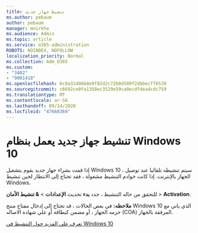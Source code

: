 ```yaml
---
title: تنشيط جهاز جديد
ms.author: pebaum
author: pebaum
manager: mnirkhe
ms.audience: Admin
ms.topic: article
ms.service: o365-administration
ROBOTS: NOINDEX, NOFOLLOW
localization_priority: Normal
ms.collection: Adm_O365
ms.custom:
- "3402"
- "9001418"
ms.openlocfilehash: 6c8a32496b8e9f82d2c72b0d509f2dbbecff6539
ms.sourcegitcommit: c6692ce0fa1358ec3529e59ca0ecdfdea4cdc759
ms.translationtype: MT
ms.contentlocale: ar-SA
ms.lasthandoff: 09/14/2020
ms.locfileid: "47668369"
---
```

# <a name="activating-a-new-device-running-windows-10"></a>تنشيط جهاز جديد يعمل بنظام Windows 10

إذا قمت بشراء جهاز جديد يقوم بتشغيل Windows 10 ، سيتم تنشيطه تلقائيا عند توصيل الجهاز بالإنترنت. إذا كانت خوادم التنشيط مشغولة ، فقد تحتاج إلى الانتظار لحين تنشيط Windows.

للتحقق من حاله التنشيط ، حدد **بدء** تحديث **الإعدادات**  >  **& تنشيط الأمان**  >  **Activation**.

**ملاحظه:** في بعض الحالات ، قد تحتاج إلى إدخال مفتاح منتج Windows 10 الذي ياتي مع حزمه الجهاز ، أو مضمن كبطاقة أو علي شهادة الاصاله (COA) المرفقة بالجهاز.

[تعرف علي المزيد حول التنشيط في Windows 10](https://support.microsoft.com/help/12440)